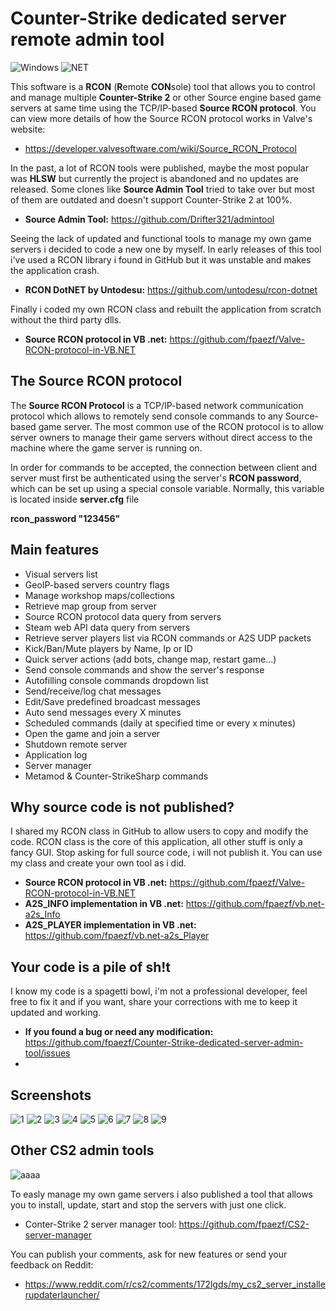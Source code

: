 # Counter-Strike dedicated server remote admin tool
<img alt="Windows" src="https://img.shields.io/badge/-Windows-0078D6?style=flat&logo=windows&logoColor=white"/> <img alt="NET" src="https://img.shields.io/badge/-Visual%20Basic-blue?style=flat&logo=.net&logoColor=white"/>

This software is a **RCON** (**R**emote **CON**sole) tool that allows you to control and manage multiple **Counter-Strike 2** or other Source engine based game servers at same time using the TCP/IP-based **Source RCON protocol**. You can view more details of how the Source RCON protocol works in Valve's website:

- https://developer.valvesoftware.com/wiki/Source_RCON_Protocol

In the past, a lot of RCON tools were published, maybe the most popular was **HLSW** but currently the project is abandoned and no updates are released. Some clones like **Source Admin Tool** tried to take over but most of them are outdated and doesn't support Counter-Strike 2 at 100%. 

- **Source Admin Tool:** https://github.com/Drifter321/admintool

Seeing the lack of updated and functional tools to manage my own game servers i decided to code a new one by myself. In early releases of this tool i've used a RCON library i found in GitHub but it was unstable and makes the application crash.

- **RCON DotNET by Untodesu:** https://github.com/untodesu/rcon-dotnet

Finally i coded my own RCON class and rebuilt the application from scratch without the third party dlls.

- **Source RCON protocol in VB .net:** https://github.com/fpaezf/Valve-RCON-protocol-in-VB.NET

## The Source RCON protocol
The **Source RCON Protocol** is a TCP/IP-based network communication protocol which allows to remotely send console commands to any Source-based game server. The most common use of the RCON protocol is to allow server owners to manage their game servers without direct access to the machine where the game server is running on.

In order for commands to be accepted, the connection between client and server must first be authenticated using the server's **RCON password**, which can be set up using a special console variable. Normally, this variable is located inside **server.cfg** file

**rcon_password "123456"**

## Main features
- Visual servers list
- GeoIP-based servers country flags
- Manage workshop maps/collections
- Retrieve map group from server
- Source RCON protocol data query from servers
- Steam web API data query from servers
- Retrieve server players list via RCON commands or A2S UDP packets
- Kick/Ban/Mute players by Name, Ip or ID
- Quick server actions (add bots, change map, restart game...)
- Send console commands and show the server's response
- Autofilling console commands dropdown list
- Send/receive/log chat messages
- Edit/Save predefined broadcast messages
- Auto send messages every X minutes
- Scheduled commands (daily at specified time or every x minutes)
- Open the game and join a server
- Shutdown remote server
- Application log
- Server manager
- Metamod & Counter-StrikeSharp commands

## Why source code is not published?
I shared my RCON class in GitHub to allow users to copy and modify the code. RCON class is the core of this application, all other stuff is only a fancy GUI.
Stop asking for full source code, i will not publish it. You can use my class and create your own tool as i did.

- **Source RCON protocol in VB .net:** https://github.com/fpaezf/Valve-RCON-protocol-in-VB.NET
- **A2S_INFO implementation in VB .net:** https://github.com/fpaezf/vb.net-a2s_Info
- **A2S_PLAYER implementation in VB .net:** https://github.com/fpaezf/vb.net-a2s_Player

## Your code is a pile of sh!t
I know my code is a spagetti bowl, i'm not a professional developer, feel free to fix it and if you want, share your corrections with me to keep it updated and working.

- **If you found a bug or need any modification:** https://github.com/fpaezf/Counter-Strike-dedicated-server-admin-tool/issues
- 
## Screenshots
![1](https://github.com/user-attachments/assets/7948f26c-f243-415e-b85d-4b89c150d0bb)
![2](https://github.com/user-attachments/assets/5b8452c4-13ce-4fa9-bb98-e2e88facb7d1)
![3](https://github.com/user-attachments/assets/c3186b02-315d-4c34-84b9-4b1d393b2ded)
![4](https://github.com/user-attachments/assets/9e1085ef-2a3b-4078-849e-877c46efae5d)
![5](https://github.com/user-attachments/assets/0ff4c415-675f-4758-9fc0-592178cd1c23)
![6](https://github.com/user-attachments/assets/0cf86d95-d300-4c5b-ad2a-39742112a8e8)
![7](https://github.com/user-attachments/assets/3021d7de-8580-4cf5-98c6-158431c9daa4)
![8](https://github.com/user-attachments/assets/ce89eea6-6036-4ad9-aaf0-97b489b780f8)
![9](https://github.com/user-attachments/assets/80453c35-f6ba-4764-bd73-4a16f527bea5)

## Other CS2 admin tools
![aaaa](https://github.com/fpaezf/CS2-RCON-Tool-V2/assets/28062918/253d78d8-0b6c-4a0e-8302-f27659c58b3d)

To easly manage my own game servers i also published a tool that allows you to install, update, start and stop the servers with just one click.

- Conter-Strike 2 server manager tool: https://github.com/fpaezf/CS2-server-manager

You can publish your comments, ask for new features or send your feedback on Reddit:
- https://www.reddit.com/r/cs2/comments/172lgds/my_cs2_server_installerupdaterlauncher/
